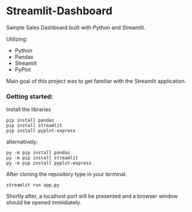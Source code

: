 # Streamlit-Dashboard
Sample Sales Dashboard built with Python and Streamlit.

Utilizing:

- Python
- Pandas 
- Streamlit
- PyPlot

Main goal of this project was to get familiar with the Streamlit application.

### Getting started:
Install the libraries
```shell
pip install pandas
pip install streamlit
pip install pyplot-express
```
alternatively: 
```shell
py -m pip install pandas
py -m pip install streamlit
py -m pip install pyplot-express
```

After cloning the repository type in your terminal:
```shell
streamlit run app.py
```

Shortly after, a localhost port will be presented and a browser window should be opened immidiately.

